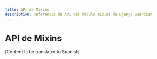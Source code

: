 ```yaml
---
title: API de Mixins
description: Referencia de API del módulo mixins de Django Guardian
---
```


# API de Mixins

[Content to be translated to Spanish]

<!-- This page content will be translated from the main English api/mixins.md -->
